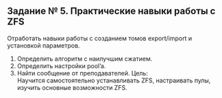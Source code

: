 ## Задание № 5. Практические навыки работы с ZFS ##
Отработать навыки работы с созданием томов export/import и установкой параметров.
1. Определить алгоритм с наилучшим сжатием.
2. Определить настройки pool’a.
3. Найти сообщение от преподавателей.
Цель:\
Научится самостоятельно устанавливать ZFS, настраивать пулы, изучить основные возможности ZFS.

